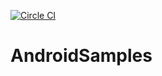 [![Circle CI](https://img.shields.io/circleci/project/github/lannablue89/AndroidSamples.svg?style=flat-square)](https://circleci.com/gh/lannablue89/AndroidSamples)


# AndroidSamples
